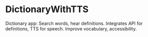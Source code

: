 # DictionaryWithTTS
Dictionary app: Search words, hear definitions. Integrates API for definitions, TTS for speech. Improve vocabulary, accessibility.
